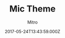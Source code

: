---
title: Mic Theme
github: 'https://github.com/miccall/hexo-theme-Mic_Theme'
demo: 'https://miccall.tech/'
author: Mitro
ssg:
  - Hexo
cms:
  - No Cms
date: 2017-05-24T13:43:59.000Z
github_branch: master
description: 'hexo theme '
stale: true
---